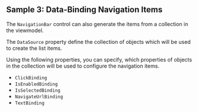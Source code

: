 ## Sample 3: Data-Binding Navigation Items

The `NavigationBar` control can also generate the items from a collection in the viewmodel.

The `DataSource` property define the collection of objects which will be used to create the list items.  

Using the following properties, you can specify, which properties of objects in the collection will be used to configure the navigation items.

+ `ClickBinding`
+ `IsEnabledBinding`
+ `IsSelectedBinding`
+ `NavigateUrlBinding`
+ `TextBinding`